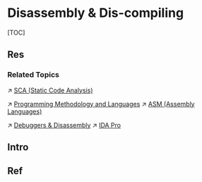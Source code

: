 # Disassembly & Dis-compiling

[TOC]



## Res
### Related Topics
↗ [SCA (Static Code Analysis)](../../📌%20SCA%20(Static%20Code%20Analysis)/SCA%20(Static%20Code%20Analysis).md)

↗ [Programming Methodology and Languages](../../../../../🔑%20CS_Core/👩‍💻%20Programming%20Methodology%20and%20Languages/Programming%20Methodology%20and%20Languages.md)
↗ [ASM (Assembly Languages)](../../../../../🔑%20CS_Core/👩‍💻%20Programming%20Methodology%20and%20Languages/ASM%20(Assembly%20Languages)/ASM%20(Assembly%20Languages).md)

↗ [Debuggers & Disassembly](../../../../../🔑%20CS_Core/👩‍💻%20Programming%20Methodology%20and%20Languages/🛠️%20Programming%20Tools%20Chain/Debuggers%20&%20Disassembly/Debuggers%20&%20Disassembly.md)
↗ [IDA Pro](../../../../☠️%20Kill%20Chain/Reverse%20Tools%20&%20Binary%20Analysis/🧭%20Software%20Analysis%20Tools/⛰️%20Static%20Binary%20Analysis%20&%20SCA%20Tools/IDA%20Pro/IDA%20Pro.md)



## Intro



## Ref

